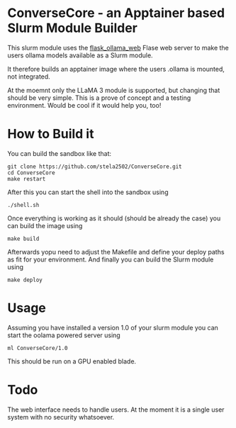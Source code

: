 # ConverseCore - an Apptainer based Slurm Module Builder

This slurm module uses the [flask_ollama_web](https://github.com/stela2502/flask_ollama_web) Flase web server to make the users ollama models available as a Slurm module.

It therefore builds an apptainer image where the users .ollama is mounted, not integrated.

At the moemnt only the LLaMA 3 module is supported, but changing that should be very simple.
This is a prove of concept and a testing environment. Would be cool if it would help you, too!

# How to Build it

You can build the sandbox like that:

```
git clone https://github.com/stela2502/ConverseCore.git
cd ConverseCore
make restart
```

After this you can start the shell into the sandbox using

```
./shell.sh
```

Once everything is working as it should (should be already the case) you can build the image using

```
make build
```

Afterwards yopu need to adjust the Makefile and define your deploy paths as fit for your environment.
And finally you can build the Slurm module using 

```
make deploy
```

# Usage

Assuming you have installed a version 1.0 of your slurm module you can start the oolama powered server using

```
ml ConverseCore/1.0
```

This should be run on a GPU enabled blade.

# Todo

The web interface needs to handle users. At the moment it is a single user system with no security whatsoever.

